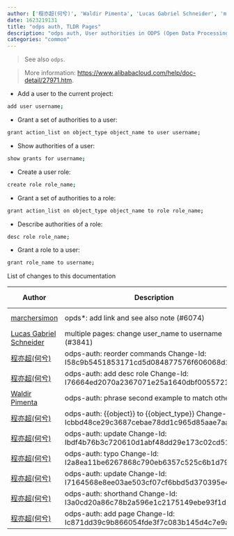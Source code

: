 ```yaml
---
author: ['程亦超(何兮)', 'Waldir Pimenta', 'Lucas Gabriel Schneider', 'marchersimon']
date: 1623219131
title: "odps auth, TLDR Pages"
description: "odps auth, User authorities in ODPS (Open Data Processing Service)."
categories: "common"
---
```

> See also `odps`.

> More information: <https://www.alibabacloud.com/help/doc-detail/27971.htm>.

- Add a user to the current project:

```bash
add user username;
```

- Grant a set of authorities to a user:

```bash
grant action_list on object_type object_name to user username;
```

- Show authorities of a user:

```bash
show grants for username;
```

- Create a user role:

```bash
create role role_name;
```

- Grant a set of authorities to a role:

```bash
grant action_list on object_type object_name to role role_name;
```

- Describe authorities of a role:

```bash
desc role role_name;
```

- Grant a role to a user:

```bash
grant role_name to username;
```
List of changes to this documentation


Author | Description | ISO 8601 Date | GitHub link
------|-----|-----|-----
[marchersimon](mailto:50295997+marchersimon@users.noreply.github.com) | opds*: add link and see also note (#6074) | 2021-06-09T08:12:11 | [b139da2bb6f8](https://github.com/tldr-pages/tldr/commit/b139da2bb6f8c8cb24c1948278fdd6247ec7ffd3)
[Lucas Gabriel Schneider](mailto:lucas.schneider@sap.com) | multiple pages: change user_name to username (#3841) | 2020-02-08T19:56:05 | [26e019b295f1](https://github.com/tldr-pages/tldr/commit/26e019b295f1782e6dd695b03108f061946327e8)
[程亦超(何兮)](mailto:yichao.cheng@alibaba-inc.com) | odps-auth: reorder commands Change-Id: I58c9b5451853171cd5d084877576f606068d1984 | 2016-05-16T09:17:01 | [b75e25a7fb6e](https://github.com/tldr-pages/tldr/commit/b75e25a7fb6ef0e70e0ebed63583703fb88a6811)
[程亦超(何兮)](mailto:yichao.cheng@alibaba-inc.com) | odps-auth: add desc role Change-Id: I76664ed2070a2367071e25a1640dbf0055721ae6 | 2016-05-16T03:43:04 | [e9fe30d3293f](https://github.com/tldr-pages/tldr/commit/e9fe30d3293f1446f79e1a879b0ce05e01f12150)
[Waldir Pimenta](mailto:waldyrious@gmail.com) | odps-auth: phrase second example to match others | 2016-05-15T12:45:33 | [3d8326e4dd57](https://github.com/tldr-pages/tldr/commit/3d8326e4dd570e13f8e9861ade79a6baaf70fc04)
[程亦超(何兮)](mailto:yichao.cheng@alibaba-inc.com) | odps-auth: {{object}} to {{object_type}} Change-Id: Icbbd48ce29c3687cebae78dd1c965d85aae7aae1 | 2016-05-15T04:56:50 | [443a206d19c8](https://github.com/tldr-pages/tldr/commit/443a206d19c8805eab2bc461a923b3b17410ae69)
[程亦超(何兮)](mailto:yichao.cheng@alibaba-inc.com) | odps-auth: update Change-Id: Ibdf4b76b3c720610d1abf48dd29e173c02cd51f4 | 2016-05-14T05:20:48 | [e3e486e0802d](https://github.com/tldr-pages/tldr/commit/e3e486e0802d3a29c2882376649b3316f457e654)
[程亦超(何兮)](mailto:yichao.cheng@alibaba-inc.com) | odps-auth: typo Change-Id: I2a8ea11be6267868c790eb6357c525c6b1d79715 | 2016-05-12T15:20:57 | [df4710948162](https://github.com/tldr-pages/tldr/commit/df4710948162b15e4cb921617e78cdbdc06cadb7)
[程亦超(何兮)](mailto:yichao.cheng@alibaba-inc.com) | odps-auth: update Change-Id: I7164568e8ee03ae503cf07cf6bbd5d370395e428 | 2016-05-12T15:19:55 | [18d901ba4662](https://github.com/tldr-pages/tldr/commit/18d901ba4662c774c40bc5817ff9cc39dc06a371)
[程亦超(何兮)](mailto:yichao.cheng@alibaba-inc.com) | odps-auth: shorthand Change-Id: I3a0cd20a86c78b2a596e1c2175149ebe93f1d5e1 | 2016-05-12T15:08:15 | [995fa026310e](https://github.com/tldr-pages/tldr/commit/995fa026310e90d93534c875cbbc4f4f673f3783)
[程亦超(何兮)](mailto:yichao.cheng@alibaba-inc.com) | odps-auth: add page Change-Id: Ic871dd39c9b866054fde3f7c083b145d4c7e9a72 | 2016-05-12T15:05:53 | [b67da53549b5](https://github.com/tldr-pages/tldr/commit/b67da53549b5484554a14153bb05a34d5a4179e8)

